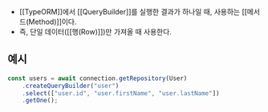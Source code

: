 - [[TypeORM]]에서 [[QueryBuilder]]를 실행한 결과가 하나일 때, 사용하는 [[메서드(Method)]]이다.
- 즉, 단일 데이터([[행(Row)]])만 가져올 때 사용한다.


## 예시

```ts
const users = await connection.getRepository(User)
	.createQueryBuilder("user")
	.select(["user.id", "user.firstName", "user.lastName"])
	.getOne();
```
